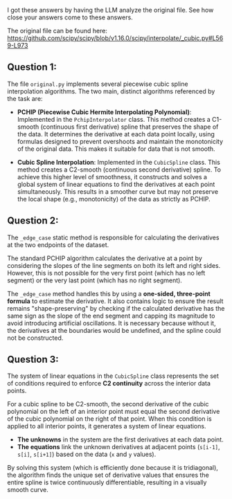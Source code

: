 I got these answers by having the LLM analyze the original file. See how close your answers come to these answers. 

The original file can be found here: https://github.com/scipy/scipy/blob/v1.16.0/scipy/interpolate/_cubic.py#L569-L973


## Question 1: 
The file `original.py` implements several piecewise cubic spline interpolation algorithms. The two main, distinct algorithms referenced by the task are:

- __PCHIP (Piecewise Cubic Hermite Interpolating Polynomial)__: Implemented in the `PchipInterpolator` class. This method creates a C1-smooth (continuous first derivative) spline that preserves the shape of the data. It determines the derivative at each data point locally, using formulas designed to prevent overshoots and maintain the monotonicity of the original data. This makes it suitable for data that is not smooth.

- __Cubic Spline Interpolation__: Implemented in the `CubicSpline` class. This method creates a C2-smooth (continuous second derivative) spline. To achieve this higher level of smoothness, it constructs and solves a global system of linear equations to find the derivatives at each point simultaneously. This results in a smoother curve but may not preserve the local shape (e.g., monotonicity) of the data as strictly as PCHIP.

## Question 2: 
The `_edge_case` static method is responsible for calculating the derivatives at the two endpoints of the dataset.

The standard PCHIP algorithm calculates the derivative at a point by considering the slopes of the line segments on both its left and right sides. However, this is not possible for the very first point (which has no left segment) or the very last point (which has no right segment).

The `_edge_case` method handles this by using a __one-sided, three-point formula__ to estimate the derivative. It also contains logic to ensure the result remains "shape-preserving" by checking if the calculated derivative has the same sign as the slope of the end segment and capping its magnitude to avoid introducing artificial oscillations. It is necessary because without it, the derivatives at the boundaries would be undefined, and the spline could not be constructed.

## Question 3: 

The system of linear equations in the `CubicSpline` class represents the set of conditions required to enforce __C2 continuity__ across the interior data points.

For a cubic spline to be C2-smooth, the second derivative of the cubic polynomial on the left of an interior point must equal the second derivative of the cubic polynomial on the right of that point. When this condition is applied to all interior points, it generates a system of linear equations.

- __The unknowns__ in the system are the first derivatives at each data point.
- __The equations__ link the unknown derivatives at adjacent points (`s[i-1]`, `s[i]`, `s[i+1]`) based on the data (`x` and `y` values).

By solving this system (which is efficiently done because it is tridiagonal), the algorithm finds the unique set of derivative values that ensures the entire spline is twice continuously differentiable, resulting in a visually smooth curve.
